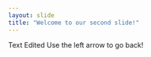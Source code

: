```yaml
---
layout: slide
title: "Welcome to our second slide!"
---
```

Text Edited
Use the left arrow to go back!
